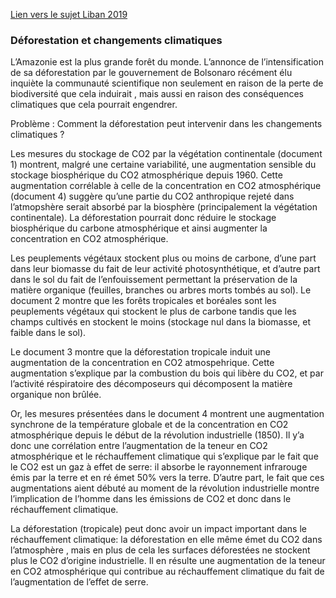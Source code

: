 [Lien vers le sujet Liban 2019](http://svt.ac-besancon.fr/bac-s-2019-liban/)

### Déforestation et changements climatiques

L’Amazonie est la plus grande forêt du monde. L’annonce de l’intensification de sa déforestation par le gouvernement de Bolsonaro récément élu inquiète la communauté scientifique non seulement en raison de la perte de biodiversité que cela induirait , mais aussi en raison des conséquences climatiques que cela pourrait engendrer. 

Problème : Comment la déforestation peut intervenir dans les changements climatiques ?

Les mesures du stockage de CO2 par la végétation continentale (document 1) montrent, malgré une certaine variabilité, une augmentation sensible du stockage biosphérique du CO2 atmosphérique depuis 1960. Cette augmentation corrélable à celle de la concentration en CO2 atmosphérique (document 4) suggère qu’une partie du CO2 anthropique rejeté dans l’atmopshère serait absorbé par la biosphère (principalement la végétation continentale). La déforestation pourrait donc réduire le stockage biosphérique du carbone atmosphérique et ainsi augmenter la concentration en CO2 atmosphérique.

Les peuplements végétaux stockent plus ou moins de carbone, d’une part dans leur biomasse du fait de leur activité photosynthétique, et d’autre part dans le sol du fait de l’enfouissement permettant la préservation de la matière organique (feuilles, branches ou arbres morts tombés au sol). Le document 2 montre que les forêts tropicales et boréales sont les peuplements végétaux qui stockent le plus de carbone tandis que les champs cultivés en stockent le moins (stockage nul dans la biomasse, et faible dans le sol).

Le document 3 montre que la déforestation tropicale induit une augmentation de la concentration en CO2 atmospehrique. Cette augmentation s’explique par la combustion du bois qui libère du CO2, et par l’activité réspiratoire des décomposeurs qui  décomposent la matière organique non brûlée. 

Or, les mesures présentées dans le document 4 montrent une augmentation synchrone de la température globale et de la concentration en CO2 atmosphérique depuis le début de la révolution industrielle (1850). Il y’a donc une corrélation entre l’augmentation de la teneur en CO2 atmosphérique et le réchauffement climatique qui s’explique par le fait que le CO2 est un gaz à effet de serre: il absorbe le rayonnement infrarouge émis par la terre et en ré émet 50% vers la terre. D’autre part, le fait que ces augmentations aient débuté au moment de la révolution industrielle montre l’implication de l’homme dans les émissions de CO2 et donc dans le réchauffement climatique.

La déforestation (tropicale) peut donc avoir un impact important dans le réchauffement climatique: la déforestation en elle même émet du CO2 dans l’atmosphère , mais en plus de cela les surfaces déforestées ne stockent plus le CO2 d’origine industrielle. Il en résulte une augmentation de la teneur en CO2 atmosphérique qui contribue au réchauffement climatique du fait de l’augmentation de l’effet de serre.
